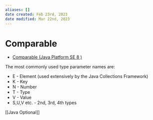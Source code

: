 ```yaml
---
aliases: []
date created: Feb 23rd, 2023
date modified: Mar 22nd, 2023
---
```


# Comparable
- [Comparable (Java Platform SE 8 )](https://docs.oracle.com/javase/8/docs/api/java/lang/Comparable.html)  

The most commonly used type parameter names are:
- E - Element (used extensively by the Java Collections Framework)
- K - Key
- N - Number
- T - Type
- V - Value
- S,U,V etc. - 2nd, 3rd, 4th types

[[Java Optional]]

